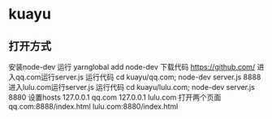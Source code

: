 # kuayu
## 打开方式
安装node-dev  运行 yarnglobal add node-dev
下载代码 https://github.com/
进入qq.com运行server.js  运行代码 cd kuayu/qq.com; node-dev server.js 8888
进入lulu.com运行server.js  运行代码 cd kuayu/lulu.com; node-dev server.js 8880
设置hosts
127.0.0.1 qq.com
127.0.0.1 lulu.com
打开两个页面  qq.com:8888/index.html    lulu.com:8880/index.html
